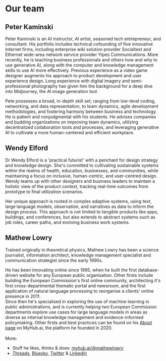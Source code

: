 # Our team
## Peter Kaminski
Peter Kaminski is an AI instructor, AI artist, seasoned tech entrepreneur, and consultant. His portfolio includes technical cofounding of five innovative Internet firms, including enterprise wiki solution provider Socialtext and Ethernet wide-area network service provider Yipes Communications. More recently, he is teaching business professionals and others how and why to use generative AI, along with the computer and knowledge management skills to use AI more effectively. Previous experience as a video game designer augments his approach to product development and user experience design.  Long experience with digital imagery and semi-professional photography has given him the background for a deep dive into Midjourney, the AI image generation tool.
  
Pete possesses a broad, in-depth skill set, ranging from low-level coding, networking, and data representation, to team dynamics, agile development methodologies, and fostering harmony between business and technology. He is patient and nonjudgmental with his students. He advises companies and budding organizations on improving team dynamics, utilizing decentralized collaboration tools and processes, and leveraging generative AI to cultivate a more human-centered and efficient workplace.

## Wendy Elford
Dr Wendy Elford is a 'practical futurist' with a penchant for design strategy and knowledge design. She's committed to cultivating sustainable systems within the realms of health, education, businesses, and communities, while maintaining a focus on inclusive, human-centric, and user-centred design. Wendy teams up with other designers and business leaders to maintain a holistic view of the product context, tracking real-time outcomes from prototype to final utilization scenarios.  
  
Her unique approach is rooted in complex adaptive systems, using text, large language models, observation, and narratives as data to inform the design process. This approach is not limited to tangible products like apps, buildings, and conferences, but also extends to abstract systems such as job roles, career paths, and evolving business work systems.

## Mathew Lowry
Trained originally in theoretical physics, Mathew Lowry has been a science journalist, information architect, knowledge management specialist and communication strategist since the early 1990s. 

He has been innovating online since 1995, when he built the first database-driven website for any European public organisation. Other firsts include building the European Commission's first online community, architecting it's first cross-departmental thematic portal and newsroom, and the first application of natural language processing to reorganise a clients' online presence in 2011.
   
Since then he's specialised in exploring the use of machine learning in public administrations, and is currently helping two European Commission departments explore use cases for large language models in areas as diverse as internal knowledge management and evidence-informed policymaking. Other firsts and best practices can be found on his [About page](https://myhub.ai/@mathewlowry/about/) on MyHub.ai, the platform he founded in 2020.  
   
More:

- Stuff he likes, thinks & does: [myhub.ai/@mathewlowry](https://myhub.ai/@mathewlowry/)
- [Threads](https://www.threads.net/@mathewlowry), [Bluesky](https://bsky.app/profile/mathewlowry.bsky.social), [Twitter](https://twitter.com/mathewlowry) & [LinkedIn](https://www.linkedin.com/in/mathewlowry/)